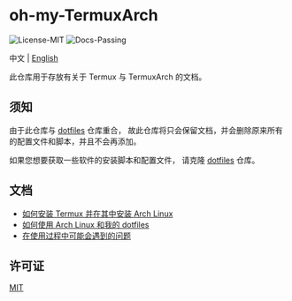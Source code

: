 # oh-my-TermuxArch

![License-MIT](https://img.shields.io/badge/License-MIT-blue.svg)
![Docs-Passing](https://img.shields.io/badge/Docs-Passing-green.svg)

中文 | [English](../README.md)

此仓库用于存放有关于 Termux 与 TermuxArch 的文档。

## 须知

由于此仓库与 [dotfiles] 仓库重合，
故此仓库将只会保留文档，并会删除原来所有的配置文件和脚本，并且不会再添加。

如果您想要获取一些软件的安装脚本和配置文件，
请克隆 [dotfiles] 仓库。

[dotfiles]: https://github.com/aj-ash/dotfiles

## 文档

+ [如何安装 Termux 并在其中安装 Arch Linux](Installation.md)
+ [如何使用 Arch Linux 和我的 dotfiles](Use.md)
+ [在使用过程中可能会遇到的问题](FAQ.md)

## 许可证

[MIT](../LICENSE)
